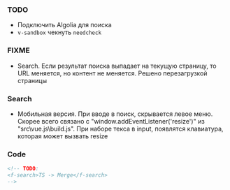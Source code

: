 ### TODO

- Подключить Algolia для поиска
- `v-sandbox` чекнуть `needcheck`

### FIXME
- Search. Если результат поиска выпадает на текущую страницу, то URL меняется, но контент не меняется. Решено перезагрузкой страницы

### Search
- Мобильная версия. При вводе в поиск, скрывается левое меню. Скорее всего связано с "window.addEventListener('resize')" из "src\vue.js\build.js". При наборе текса в input, появлятся клавиатура, которая может вызвать resize

### Code
```html
<!-- TODO:
<f-search>TS -> Merge</f-search>
-->
```
